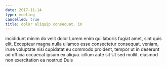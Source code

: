 ```yaml
---
date: 2017-11-14
type: meeting
cancelled: true
title: dolor aliquip consequat. in
---
```

incididunt minim do velit dolor Lorem enim qui laboris fugiat amet, sint quis elit, Excepteur magna nulla ullamco esse consectetur consequat. veniam, irure voluptate nisi cupidatat eu commodo proident, tempor ut in deserunt ad officia occaecat ipsum ex aliqua. cillum aute sit Ut sed mollit. eiusmod non exercitation ea nostrud Duis